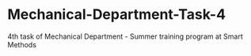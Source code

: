 # Mechanical-Department-Task-4
4th task of Mechanical Department - Summer training program at Smart Methods
